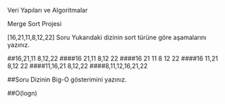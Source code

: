 Veri Yapıları ve Algoritmalar

Merge Sort Projesi

[16,21,11,8,12,22]
Soru Yukarıdaki dizinin sort türüne göre aşamalarını yazınız.

##16,21,11   8,12,22
####16    21,11   8,12    22
####16    21    11    8   12    22
####16    11,21   8,12    22
####11,16,21    8,12,22
####8,11,12,16,21,22

##Soru Dizinin Big-O gösterimini yazınız.

##O(logn)
